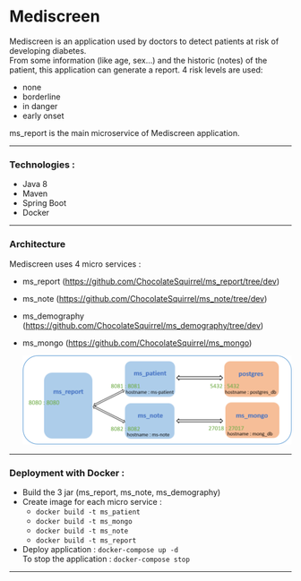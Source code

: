 # Mediscreen  
Mediscreen is an application used by doctors to detect patients at risk of developing diabetes.  
From some information (like age, sex...) and the historic (notes) of the patient, this application can generate 
a report. 4 risk levels are used:
* none 
* borderline
* in danger
* early onset

ms_report is the main microservice of Mediscreen application.  

--------------------------------------------------------
### Technologies :
* Java 8
* Maven
* Spring Boot
* Docker
------------------------
### Architecture
Mediscreen uses 4 micro services :
* ms_report (https://github.com/ChocolateSquirrel/ms_report/tree/dev)
* ms_note (https://github.com/ChocolateSquirrel/ms_note/tree/dev)
* ms_demography (https://github.com/ChocolateSquirrel/ms_demography/tree/dev)
* ms_mongo (https://github.com/ChocolateSquirrel/ms_mongo)  


  ![](graphique.png)

--------------------------------
### Deployment with Docker :
* Build the 3 jar (ms_report, ms_note, ms_demography)
* Create image for each micro service : 
  * ```docker build -t ms_patient``` 
  * ```docker build -t ms_mongo```
  * ```docker build -t ms_note```
  *  ```docker build -t ms_report```
* Deploy application : ```docker-compose up -d```  
  To stop the application : ```docker-compose stop```
------------